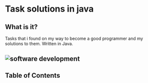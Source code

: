 # Task solutions in java

## What is it?
Tasks that i found on my way to become a good programmer and my solutions to them. Written in Java.


![software development](http://media.gettyimages.com/videos/software-development-video-id529023066?s=640x640)
---

## Table of Contents
